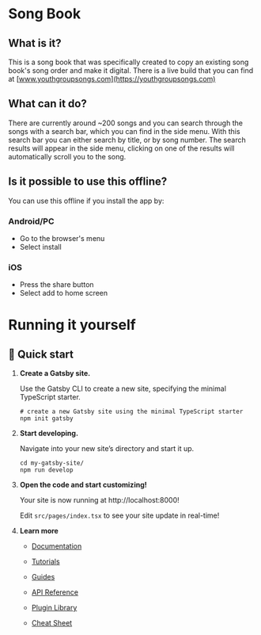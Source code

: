 # Song Book

## What is it?

This is a song book that was specifically created to copy an existing song book's song order and make it digital. There is a live build that you can find at [www.youthgroupsongs.com](https://youthgroupsongs.com)

## What can it do?

There are currently around ~200 songs and you can search through the songs with a search bar, which you can find in the side menu. With this search bar you can either search by title, or by song number. The search results will appear in the side menu, clicking on one of the results will automatically scroll you to the song.

## Is it possible to use this offline?

You can use this offline if you install the app by:

### Android/PC
* Go to the browser's menu
* Select install

### iOS
* Press the share button
* Select add to home screen

# Running it yourself

## 🚀 Quick start

1.  **Create a Gatsby site.**

    Use the Gatsby CLI to create a new site, specifying the minimal TypeScript starter.

    ```shell
    # create a new Gatsby site using the minimal TypeScript starter
    npm init gatsby
    ```

2.  **Start developing.**

    Navigate into your new site’s directory and start it up.

    ```shell
    cd my-gatsby-site/
    npm run develop
    ```

3.  **Open the code and start customizing!**

    Your site is now running at http://localhost:8000!

    Edit `src/pages/index.tsx` to see your site update in real-time!

4.  **Learn more**

    - [Documentation](https://www.gatsbyjs.com/docs/?utm_source=starter&utm_medium=readme&utm_campaign=minimal-starter-ts)

    - [Tutorials](https://www.gatsbyjs.com/tutorial/?utm_source=starter&utm_medium=readme&utm_campaign=minimal-starter-ts)

    - [Guides](https://www.gatsbyjs.com/tutorial/?utm_source=starter&utm_medium=readme&utm_campaign=minimal-starter-ts)

    - [API Reference](https://www.gatsbyjs.com/docs/api-reference/?utm_source=starter&utm_medium=readme&utm_campaign=minimal-starter-ts)

    - [Plugin Library](https://www.gatsbyjs.com/plugins?utm_source=starter&utm_medium=readme&utm_campaign=minimal-starter-ts)

    - [Cheat Sheet](https://www.gatsbyjs.com/docs/cheat-sheet/?utm_source=starter&utm_medium=readme&utm_campaign=minimal-starter-ts)
